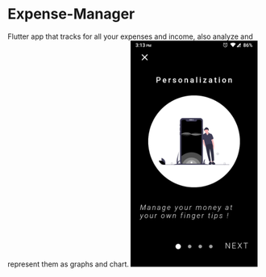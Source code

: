# Expense-Manager

Flutter app that tracks for all your expenses and income, also analyze and represent them as graphs and chart.
<img hegiht ="50" width="50%"  src="https://github.com/ankitzadafiya/Expense-Manager/blob/main/UI/GET-STARTED-1.png" />
